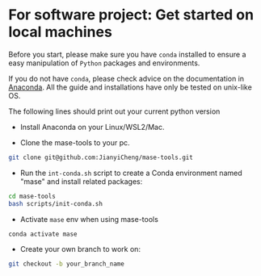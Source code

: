 # For software project: Get started on local machines

Before you start, please make sure you have `conda` installed to ensure a easy manipulation of `Python` packages and environments.

If you do not have `conda`, please check advice on the documentation in [Anaconda](https://docs.anaconda.com/free/anaconda/install/index.html). All the guide and installations have only be tested on unix-like OS.

The following lines should print out your current python version

* Install Anaconda on your Linux/WSL2/Mac.

* Clone the mase-tools to your pc.

 ```bash
 git clone git@github.com:JianyiCheng/mase-tools.git
 ```

* Run the `int-conda.sh` script to create a Conda environment named "mase" and install related packages:

 ```bash
 cd mase-tools
 bash scripts/init-conda.sh
 ```

* Activate `mase` env when using mase-tools

 ```bash
 conda activate mase
 ```

* Create your own branch to work on:

 ```bash
 git checkout -b your_branch_name
 ```
